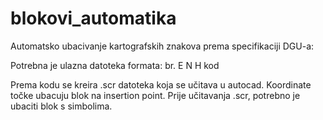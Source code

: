 # blokovi_automatika

Automatsko ubacivanje kartografskih znakova prema specifikaciji DGU-a:

Potrebna je ulazna datoteka formata: 
br. E N H kod

Prema kodu se kreira .scr datoteka koja se učitava u autocad. Koordinate točke ubacuju blok na insertion point.
Prije učitavanja .scr, potrebno je ubaciti blok s simbolima.

